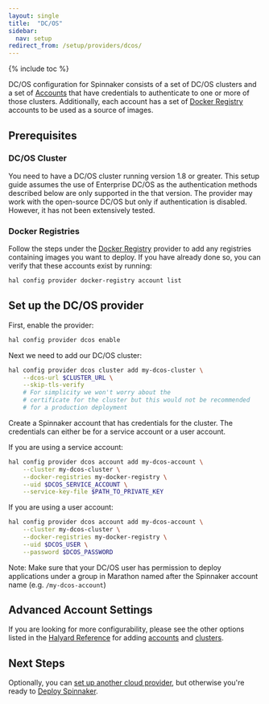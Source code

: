 ```yaml
---
layout: single
title:  "DC/OS"
sidebar:
  nav: setup
redirect_from: /setup/providers/dcos/
---
```


{% include toc %}

DC/OS configuration for Spinnaker consists of a set of DC/OS
clusters and a set of [Accounts](/concepts/providers/#accounts) that have
credentials to authenticate to one or more of those clusters.
Additionally, each account has a set of [Docker Registry](/setup/providers/docker-registry)
accounts to be used as a source of images.

## Prerequisites

### DC/OS Cluster

You need to have a DC/OS cluster running version 1.8 or greater.  This setup guide
assumes the use of Enterprise DC/OS as the authentication methods described
below are only supported in the that version.  The provider may work with
the open-source DC/OS but only if authentication is disabled.  However, it
has not been extensively tested.

<!-- TODO: link to the reference guide section about permissions required for the account-->

### Docker Registries

Follow the steps under the [Docker Registry](/setup/providers/docker-registry)
provider to add any registries containing images you want to deploy. If
you have already done so, you can verify that these accounts exist by running:

```bash
hal config provider docker-registry account list
```

## Set up the DC/OS provider

First, enable the provider:

```bash
hal config provider dcos enable
```

Next we need to add our DC/OS cluster:

```bash
hal config provider dcos cluster add my-dcos-cluster \
    --dcos-url $CLUSTER_URL \
    --skip-tls-verify
    # For simplicity we won't worry about the
    # certificate for the cluster but this would not be recommended
    # for a production deployment
```

Create a Spinnaker account that has credentials for the cluster.  The
credentials can either be for a service account or a user account.

If you are using a service account:

```bash
hal config provider dcos account add my-dcos-account \
    --cluster my-dcos-cluster \
    --docker-registries my-docker-registry \
    --uid $DCOS_SERVICE_ACCOUNT \
    --service-key-file $PATH_TO_PRIVATE_KEY
```

If you are using a user account:

```bash
hal config provider dcos account add my-dcos-account \
    --cluster my-dcos-cluster \
    --docker-registries my-docker-registry \
    --uid $DCOS_USER \
    --password $DCOS_PASSWORD
```


Note: Make sure that your DC/OS user has permission to deploy applications
under a group in Marathon named after the Spinnaker account name
(e.g. `/my-dcos-account`)


## Advanced Account Settings

If you are looking for more configurability, please see the other options
listed in the [Halyard
Reference](https://github.com/spinnaker/halyard/blob/master/docs/commands.md#hal-config-provider-dcos)
for adding [accounts](https://github.com/spinnaker/halyard/blob/master/docs/commands.md#hal-config-provider-dcos-account-add)
and [clusters](https://github.com/spinnaker/halyard/blob/master/docs/commands.md#hal-config-provider-dcos-cluster-add).

## Next Steps

Optionally, you can [set up another cloud provider](/setup/install/providers/), but otherwise you're ready to [Deploy Spinnaker](/setup/install/deploy/).
